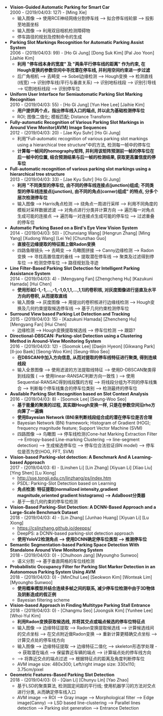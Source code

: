 + **Vision-Guided Automatic Parking for Smart Car**  
  2000 - (2019/04/03: 127) - [Ming Xie]
  - 输入图像 --> 使用RCE神经网络分割停车线 --> 拟合停车线轮廓 --> 投影至地面坐标
  - 输入图像 --> 利用双目相机检测障碍物
  - 停车路径的规划及控制命令的生成
+ **Parking Slot Markings Recognition for Automatic Parking Assist System**  
  2006 - (2019/04/03: 99) - [Ho Gi Jung] [Dong Suk Kim] [Pal Joo Yoon] [Jaihie Kim]
  - **利用 "停车线本身的宽度" 及 "两条平行停车线的距离" 作为约束, 在Hough变换的参数空间中寻找潜在停车线, 并利用空间约束进一步过滤** 
  - 后广角相机 --> 去畸变 --> Sobel边缘检测 --> Hough变换 --> 检测直线(线宽) --> 识别停车线(平行与垂直关系) --> 识别地标线段 --> 识别引导线 --> 切割地标线段 --> 识别停车位
+ **Uniform User Interface for Semiautomatic Parking Slot Marking Recognition**  
  2010 - (2019/04/03: 55) - [Ho Gi Jung] [Yun Hee Lee] [Jaihie Kim]
  - **用户提供两个点，指出停车线入口的端点, 并以此为基础检测停车位**
  - ROI; 图像二值化; 模板匹配; Distance Transform
+ **Fully-automatic Recognition of Various Parking Slot Markings in Around View Monitor(AVM) Image Sequences**  
  2012 - (2019/04/03: 20) - [Jae Kyu Suhr] [Ho Gi Jung]
  - 利用"Full-automatic recognition of various parking slot markings using a hierarchical tree structure"中的方法, 检测每一帧中的停车位
  - **计算每一帧间的homography矩阵, 并利用该矩阵预测前一帧的停车位在后一帧中的位置, 结合预测结果与后一帧的检测结果, 获取更高置信度的停车位**
+ **Full-automatic recognition of various parking slot markings using a hierarchical tree structure**  
  2013 - (2019/04/03: 33) - [Jae Kyu Suhr] [Ho Gi Jung]
  - **利用 "不同类型的停车位, 由不同的停车线连接点(junction)组成; 不同类型的停车线连接点(junction), 由不同的角点(corner)组成" 的特点, 分多个层次检测停车位**
  - 输入图像 --> Harris角点检测 --> 绕角点一周进行采样 --> 利用不同角度的模板对采样数据滤波 --> 对角点进行分类并计算方向 --> 遍历每一对角点生成可能的连接点 --> 遍历每一对连接点生成可能的停车位 --> 过滤重叠的停车位
+ **Automatic Parking Based on a Bird's Eye View Vision System**  
  2014 - (2019/04/03: 50) - [Chunxiang Wang] [Hengrun Zhang] [Ming Yang] [Xudong Wang] [Lei Ye] [Chunzhao Guo]
  - **直接在边缘提取的特征图上做Radon变换**
  - 四路鱼眼镜头 --> 去畸变 --> 鸟瞰图拼接 --> Canny边缘检测 --> Radon变换 --> 寻找高置信度的垂线 --> 提取潜在停车线 --> 聚类及过滤得到停车位 --> 检测空停车位 --> 路径规划及寻迹
+ **Line Filter-Based Parking Slot Detection for Intelligent Parking Assistance System**  
  2014 - (2019/04/03: 4) - [Mengyang Fan] [Zhengcheng Hu] [Kazukuni Hamada] [Hui Chen]
  - **使用形如[-1,-1,...,-1,-1,0,1,1,...,1,1]的卷积核, 对灰度图像进行竖直及水平方向的卷积, 从而提取直线**
  - 输入图像 --> 灰度图像 --> 用提出的卷积核进行边缘线检测 --> Hough变换及几何约束提取候选停车线 --> 基于几何约束检测停车位
+ **Surround View based Parking Lot Detection and Tracking**  
  2015 - (2019/04/03: 15) - [Kazukuni Hamada] [Zhencheng Hu] [Mengyang Fan] [Hui Chen]
  - 边缘检测 --> Hough变换提取候选线 --> 停车位检测 --> 跟踪?
+ **Directional-DBSCAN: Parking-slot Detection using a Clustering Method in Around-View Monitoring System**  
  2016 - (2019/04/03: 12) - [Soomok Lee] [Daejin Hyeon] [Gikwang Park] [Il-joo Baek] [Seong-Woo Kim] [Seung-Woo Seo]
  - **在DBSCAN中加入方向信息, 从而对提取的停车线特征进行聚类, 得到连续线段**
  - 输入全景图像 --> 使用滤波的方法提取线特征 --> 使用D-DBSCAN聚类得到线段簇 ( --> 使用linear-RANSAC判断方向一致性 ) --> 使用Sequential-RANSAC得到线段簇的方程 --> 将线段分组为不同的停车线集合 --> 判断每个停车线集合的停车位类别 --> 检测最终的停车位
+ **Available Parking Slot Recognition based on Slot Context Analysis**  
  2016 - (2019/04/03: 8) - [Soomok Lee] [Seung-Woo Seo]
  - **基于能量的聚类的过程, 其实跟Hough变换一样, 只是在参数空间沿rho方向算了一遍熵**
  - **使用Bayesian Network (BN)来判断线段组合成的潜在停车位是否合理**
  - Bayesian Network (BN) framework; Histogram of Gradient (HOG); frequency magnitude feature; Support Vector Machine (SVM)
  - 四路图像 --> 鸟瞰图 --> 停车线检测(Cone-hat Marking Extraction Filter --> Entropy-based Line-marking Clustering --> line-segment detection) --> 生成候选停车位 --> 停车位合法验证(BN model) --> 停车位是否为空(HOG, FFT, SVM)
+ **Vision-based Parking-slot detection: A Benchmark And A Learning-based Approach**  
  2017 - (2019/04/03: 6) - [Linshen Li] [Lin Zhang] [Xiyuan Li] [Xiao Liu] [Ying Shen] [Lu Xiong]
  - http://sse.tongji.edu.cn/linzhang/ps/index.htm
  - PSDL: Parking-Slot Detection based on Learning
  - **角点检测: 特征提取(normalized intensity,gradient magnitude,oriented gradient histograms) --> AdaBoost分类器**
  - 基于一些几何约束的停车位检测
+ **Vision-Based Parking-Slot Detection: A DCNN-Based Approach and a Large-Scale Benchmark Dataset**  
  2018 - (2019/04/03: 4) - [Lin Zhang] [Junhao Huang] [Xiyuan Li] [Lu Xiong]
  - https://cslinzhang.github.io/deepps/
  - DeepPS: a DCNN-based parking-slot detection approach
  - **使用YoloV2检测角点 --> 使用DCNN确定停车位类型 --> 推测停车位**
+ **Semantic Segmentation-based Parking Space Detection With Standalone Around View Monitoring System**  
  2018 - (2019/04/03: 0) - [Chulhoon Jang] [Myoungho Sunwoo]
  - 语义分割 --> 基于垂直网格的车位线检测
+ **Probabilistic Occupancy Filter for Parking Slot Marker Detection in an Autonomous Parking System Using AVM**  
  2018 - (2019/04/03: 0) - [MinChul Lee] [Seokwon Kim] [Wonteak Lim] [Myoungho Sunwoo]
  - **使用概率模型并结合连续多帧之间的联系, 减少停车位检测中由于3D物体及阴影造成的假正例**
  - Bayesian filtering scheme
+ **Vision-based Approach in Finding Multitype Parking Stall Entrance**  
  2018 - (2019/04/03: 0) - [Changmu Seo] [Joongsik Kim] [Yunhee Lee] [Whoi-Yul Kim]
  - **利用Radon变换获取候选线, 并将其交点或端点候选的停车位特征点**
  - 输入图像 --> 边缘特征提取 --> Radon变换提取候选线 --> 计算候选线间的交点坐标 --> 在交点附近做Radon变换 --> 重新计算更精确交点坐标 --> 计算交点处的停车线方向
  - 输入图像 --> 边缘特征提取 --> 边缘特征二值化 --> skeleton形态学处理 --> 获取潜在端点 --> 保留靠近车辆的端点 --> 计算端点处的停车线方向
  - --> 将靠近交点的端点过滤 --> 根据特征点的距离及角度判断停车位
  - AVM image size: 480x300; Left/right image size: 330x110; 3.75cm/pixel
+ **Geometric Features-Based Parking Slot Detection**  
  2018 - (2019/04/03: 0) - [Qian Li] [Chunyu Lin] [Yao Zhao]
  - 基于LSD的聚类算法, 检测固定间距的平行线; 使用机器学习的方法对交点进行分类, 从而确定停车线入口
  - AVM image --> ROI --> Gray image --> Morphological filter --> Edge image(Canny) --> LSD based line-clustering --> Parallel lines detection --> Parking slot generation --> Entrance Detection
